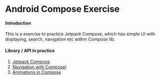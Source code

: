# Android Compose Exercise

#### Introduction

This is a exercise to practice Jetpack Compose, which has simple UI with displaying, search, navigation etc within Compose lib.

#### Library / API in practice
1. [Jetpack Compose](https://developer.android.com/compose)
2. [Navigation with Compose](https://developer.android.com/develop/ui/compose/navigation))
3. [Animations in Compose](https://developer.android.com/develop/ui/compose/animation/introduction)
